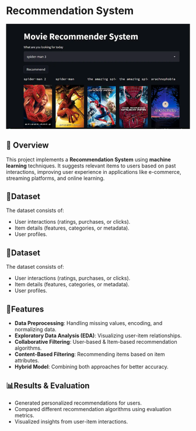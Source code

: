 
# Recommendation System

![Image_Alt](Recommender_system.png)

## 📌 Overview  
This project implements a **Recommendation System** using **machine learning** techniques. It suggests relevant items to users based on past interactions, improving user experience in applications like e-commerce, streaming platforms, and online learning.




## 📂Dataset  
The dataset consists of:  
- User interactions (ratings, purchases, or clicks).  
- Item details (features, categories, or metadata).  
- User profiles.



## 📂Dataset  
The dataset consists of:  
- User interactions (ratings, purchases, or clicks).  
- Item details (features, categories, or metadata).  
- User profiles.



## 🚀Features  
- **Data Preprocessing**: Handling missing values, encoding, and normalizing data.  
- **Exploratory Data Analysis (EDA)**: Visualizing user-item relationships.  
- **Collaborative Filtering**: User-based & Item-based recommendation algorithms.  
- **Content-Based Filtering**: Recommending items based on item attributes.  
- **Hybrid Model**: Combining both approaches for better accuracy. 

## 📊Results & Evaluation
- Generated personalized recommendations for users.
- Compared different recommendation algorithms using evaluation metrics.
- Visualized insights from user-item interactions.
